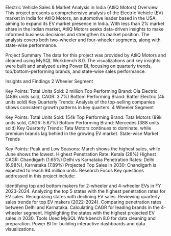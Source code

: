 Electric Vehicle Sales & Market Analysis in India (AtliQ Motors)
Overview
This project presents a comprehensive analysis of the Electric Vehicle (EV) market in India for AtliQ Motors, an automotive leader based in the USA, aiming to expand its EV market presence in India. With less than 2% market share in the Indian market, AtliQ Motors seeks data-driven insights to make informed business decisions and strengthen its market position. The analysis covers both two-wheeler and four-wheeler segments, along with state-wise performance.

Project Summary
The data for this project was provided by AtliQ Motors and cleaned using MySQL Workbench 8.0. The visualizations and key insights were built and analyzed using Power BI, focusing on quarterly trends, top/bottom-performing brands, and state-wise sales performance.



Insights and Findings
2 Wheeler Segment

Key Points:
Total Units Sold: 2 million
Top Performing Brand: Ola Electric (489k units sold, CAGR: 3.7%)
Bottom Performing Brand: Batter Electric (4k units sold)
Key Quarterly Trends: Analysis of the top-selling companies shows consistent growth patterns in key quarters.
4 Wheeler Segment

Key Points:
Total Units Sold: 154k
Top Performing Brand: Tata Motors (89k units sold, CAGR: 5.67%)
Bottom Performing Brand: Mercedes (388 units sold)
Key Quarterly Trends: Tata Motors continues to dominate, while premium brands lag behind in the growing EV market.
State-wise Market Trends

Key Points:
Peak and Low Seasons: March shows the highest sales, while June shows the lowest.
Highest Penetration Rate: Kerala (28%)
Highest CAGR: Chandigarh (1.65%)
Delhi vs Karnataka Penetration Rates: Delhi (6.98%), Karnataka (7.89%)
Projected Top Sales in 2030: Chandigarh is expected to reach 94 million units.
Research Focus
Key questions addressed in this project include:

Identifying top and bottom makers for 2-wheeler and 4-wheeler EVs in FY 2023-2024.
Analyzing the top 5 states with the highest penetration rates for EV sales.
Recognizing states with declining EV sales.
Reviewing quarterly sales trends for top EV makers (2022-2024).
Comparing penetration rates between Delhi and Karnataka.
Calculating CAGR for leading brands in the 4-wheeler segment.
Highlighting the states with the highest projected EV sales in 2030.
Tools Used
MySQL Workbench 8.0 for data cleaning and preparation.
Power BI for building interactive dashboards and data visualizations.
